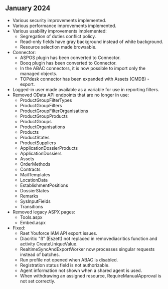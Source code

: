 ## January 2024

- Various security improvements implemented.
- Various performance improvements implemented.
- Various usability improvements implemented:
  - Segregation of duties conflict policy.
  - Read-only fields have gray background instead of white background.
  - Resource selection made browsable.
- Connector:
  - ASPOS plugin has been converted to Connector.
  - Booq plugin has been converted to Connector.
  - In the ABAC connectors, it is now possible to import only the managed objects.
  - TOPdesk connector has been expanded with Assets (CMDB) - export.
- Logged-in user made available as a variable for use in reporting filters.
- Removed OData API endpoints that are no longer in use:
  - ProductGroupFilterTypes
  - ProductGroupFilters
  - ProductGroupFilterOrganisations
  - ProductGroupProducts
  - ProductGroups
  - ProductOrganisations
  - Products
  - ProductStates
  - ProductSuppliers
  - ApplicationDossierProducts
  - ApplicationDossiers
  - Assets
  - OrderMethods
  - Contracts
  - MailTemplates
  - LocationData
  - EstablishmentPositions
  - DossierStates
  - Remarks
  - SysInputFields
  - Transitions
- Removed legacy ASPX pages:
  - Tools.aspx
  - Embed.aspx
- Fixed:
  - Raet Youforce IAM API export issues.
  - Diacritic "ß" (Eszett) not replaced in removediacritics function and activity CreateUniqueValue.
  - RealtimeSyncAndExportWorker now processes singular requests instead of batches.
  - Run profile not opened when ABAC is disabled.
  - Registration status field is not authorizable.
  - Agent information not shown when a shared agent is used.
  - When withdrawing an assigned resource, RequireManualApproval is not set correctly.
